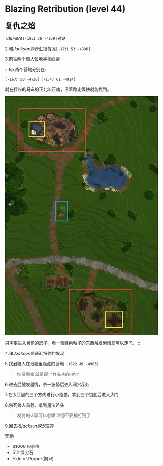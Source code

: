 # Blazing Retribution (level 44)
<span style="font-size: 25px;">**复仇之焰**</span>


1.和*Piere*`[-1851 56 -4959]`对话

2.和*Jackson探长*汇报情况`[-1731 53 -4836]`

3.前往两个兽人营地寻找线索

:::tip
两个营地分别在:

`[-1677 50 -4730]`  `[-1747 61 -4914]`

就在探长的马车的正北和正南，沿着路走很快就能找到。

![](../../.vuepress/public/assets/img/lvl44-1.jpg)

只需要进入黄圈的房子，看一眼绿色粒子的东西触发剧情就可以走了。
:::

4.和*Jackson探长*汇报你的发现

5.找到兽人在池塘里隐藏的营地`[-1822 49 -4903]`
>你没看错 就是那个有名字的cave

6.进去后触发剧情，杀一波怪后进入洞穴深处

7.在大厅里的三个方向进行小跑酷，拿到三个钥匙后进入大门

8.杀死兽人首领，拿到魔法斧头
>发射的火球可以射爆 注意不要被打到了

9.回去找*jackson探长*交差

奖励
+ 38000 经验值
+ 512 绿宝石
+ Hide of Poxper(胸甲)